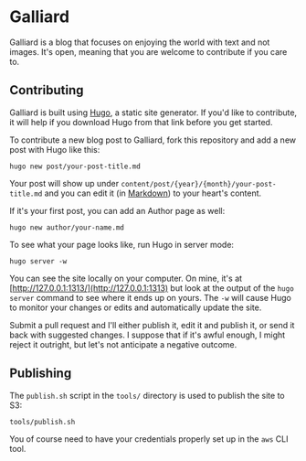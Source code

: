 Galliard
========

Galliard is a blog that focuses on enjoying the world with text and
not images. It's open, meaning that you are welcome to contribute
if you care to.

## Contributing

Galliard is built using [Hugo](http://gohugo.io), a static site
generator. If you'd like to contribute, it will help if you download
Hugo from that link before you get started.

To contribute a new blog post to Galliard, fork this
repository and add a new post with Hugo like this:

    hugo new post/your-post-title.md

Your post will show up under
`content/post/{year}/{month}/your-post-title.md` and you can edit
it (in [Markdown](http://daringfireball.net/projects/markdown/syntax))
to your heart's content.

If it's your first post, you can add an Author page as well:

    hugo new author/your-name.md

To see what your page looks like, run Hugo in server mode:

    hugo server -w

You can see the site locally on your computer. On mine, it's at
[http://127.0.0.1:1313/](http://127.0.0.1:1313) but look at the
output of the `hugo server` command to see where it ends up on
yours.  The `-w` will cause Hugo to monitor your changes or edits
and automatically update the site.

Submit a pull request and I'll either publish it, edit it and publish
it, or send it back with suggested changes. I suppose that if it's
awful enough, I might reject it outright, but let's not anticipate
a negative outcome.

## Publishing

The `publish.sh` script in the `tools/` directory is used to publish
the site to S3:

    tools/publish.sh

You of course need to have your credentials properly set up in the
`aws` CLI tool.
